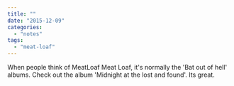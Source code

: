 ```yaml
---
title: ""
date: "2015-12-09"
categories: 
  - "notes"
tags: 
  - "meat-loaf"
---
```


When people think of MeatLoaf Meat Loaf, it's normally the 'Bat out of hell' albums. Check out the album 'Midnight at the lost and found'. Its great.
